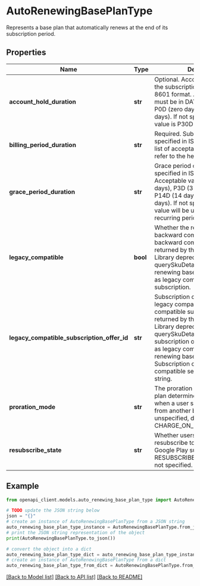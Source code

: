 # AutoRenewingBasePlanType

Represents a base plan that automatically renews at the end of its subscription period.

## Properties

Name | Type | Description | Notes
------------ | ------------- | ------------- | -------------
**account_hold_duration** | **str** | Optional. Account hold period of the subscription, specified in ISO 8601 format. Acceptable values must be in DAYS and in the range P0D (zero days) to P30D (30 days). If not specified, the default value is P30D (30 days). | [optional] 
**billing_period_duration** | **str** | Required. Subscription period, specified in ISO 8601 format. For a list of acceptable billing periods, refer to the help center. | [optional] 
**grace_period_duration** | **str** | Grace period of the subscription, specified in ISO 8601 format. Acceptable values are P0D (zero days), P3D (3 days), P7D (7 days), P14D (14 days), and P30D (30 days). If not specified, a default value will be used based on the recurring period duration. | [optional] 
**legacy_compatible** | **bool** | Whether the renewing base plan is backward compatible. The backward compatible base plan is returned by the Google Play Billing Library deprecated method querySkuDetailsAsync(). Only one renewing base plan can be marked as legacy compatible for a given subscription. | [optional] 
**legacy_compatible_subscription_offer_id** | **str** | Subscription offer id which is legacy compatible. The backward compatible subscription offer is returned by the Google Play Billing Library deprecated method querySkuDetailsAsync(). Only one subscription offer can be marked as legacy compatible for a given renewing base plan. To have no Subscription offer as legacy compatible set this field as empty string. | [optional] 
**proration_mode** | **str** | The proration mode for the base plan determines what happens when a user switches to this plan from another base plan. If unspecified, defaults to CHARGE_ON_NEXT_BILLING_DATE. | [optional] 
**resubscribe_state** | **str** | Whether users should be able to resubscribe to this base plan in Google Play surfaces. Defaults to RESUBSCRIBE_STATE_ACTIVE if not specified. | [optional] 

## Example

```python
from openapi_client.models.auto_renewing_base_plan_type import AutoRenewingBasePlanType

# TODO update the JSON string below
json = "{}"
# create an instance of AutoRenewingBasePlanType from a JSON string
auto_renewing_base_plan_type_instance = AutoRenewingBasePlanType.from_json(json)
# print the JSON string representation of the object
print(AutoRenewingBasePlanType.to_json())

# convert the object into a dict
auto_renewing_base_plan_type_dict = auto_renewing_base_plan_type_instance.to_dict()
# create an instance of AutoRenewingBasePlanType from a dict
auto_renewing_base_plan_type_from_dict = AutoRenewingBasePlanType.from_dict(auto_renewing_base_plan_type_dict)
```
[[Back to Model list]](../README.md#documentation-for-models) [[Back to API list]](../README.md#documentation-for-api-endpoints) [[Back to README]](../README.md)


